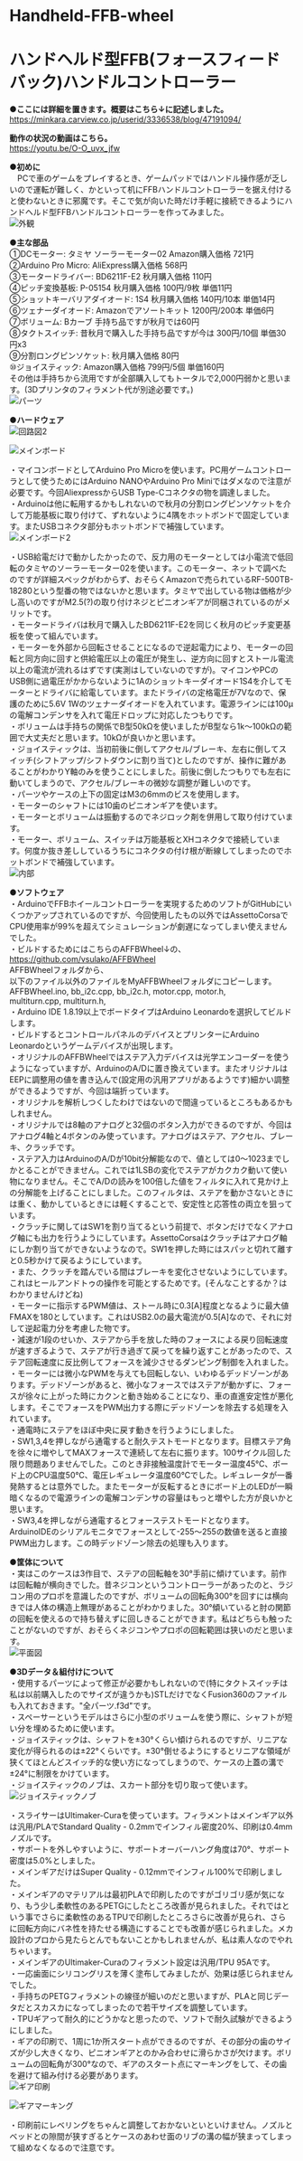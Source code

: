 # Handheld-FFB-wheel  
# ハンドヘルド型FFB(フォースフィードバック)ハンドルコントローラー  

**●ここには詳細を置きます。概要はこちら↓に記述しました。**  
https://minkara.carview.co.jp/userid/3336538/blog/47191094/

**動作の状況の動画はこちら。**  
https://youtu.be/O-O_uvx_jfw 

**●初めに**  
　PCで車のゲームをプレイするとき、ゲームパッドではハンドル操作感が乏しいので運転が難しく、かといって机にFFBハンドルコントローラーを据え付けると使わないときに邪魔です。そこで気が向いた時だけ手軽に接続できるようにハンドヘルド型FFBハンドルコントローラーを作ってみました。  
![外観](https://github.com/Toshi2020/Handheld-FFB-wheel/assets/81674805/b21325b0-b142-43ff-97c2-ad52d6c9545f)


**●主な部品**  
①DCモーター: タミヤ ソーラーモーター02 Amazon購入価格 721円  
②Arduino Pro Micro: AliExpress購入価格 568円  
③モータードライバー: BD6211F-E2 秋月購入価格 110円  
④ピッチ変換基板: P-05154 秋月購入価格 100円/9枚 単価11円  
⑤ショットキーバリアダイオード: 1S4 秋月購入価格 140円/10本 単価14円  
⑥ツェナーダイオード: Amazonでアソートキット 1200円/200本 単価6円  
⑦ボリューム: Bカーブ 手持ち品ですが秋月では60円  
⑧タクトスイッチ: 昔秋月で購入した手持ち品ですが今は 300円/10個 単価30円x3  
⑨分割ロングピンソケット: 秋月購入価格 80円  
⑩ジョイスティック: Amazon購入価格 799円/5個 単価160円  
その他は手持ちから流用ですが全部購入してもトータルで2,000円弱かと思います。(3Dプリンタのフィラメント代が別途必要です。)  
![パーツ](https://github.com/Toshi2020/Handheld-FFB-wheel/assets/81674805/8e65b599-72a6-4051-a39b-93ceebcbd8d8)


**●ハードウェア**  
![回路図2](https://github.com/Toshi2020/Handheld-FFB-wheel/assets/81674805/e4aa05fb-901c-4162-903e-d2a317030d3c)

![メインボード](https://github.com/Toshi2020/Handheld-FFB-wheel/assets/81674805/8d800b7f-7854-4d62-a7c9-ebafec2cdefe)

・マイコンボードとしてArduino Pro Microを使います。PC用ゲームコントローラとして使うためにはArduino NANOやArduino Pro Miniではダメなので注意が必要です。今回AliexpressからUSB Type-Cコネクタの物を調達しました。  
・Arduinoは他に転用するかもしれないので秋月の分割ロングピンソケットを介して万能基板に取り付けて、ずれないように4隅をホットボンドで固定しています。またUSBコネクタ部分もホットボンドで補強しています。  
![メインボード2](https://github.com/Toshi2020/Handheld-FFB-wheel/assets/81674805/4cf38459-97a8-4b94-9863-ce1336df0b64)

・USB給電だけで動かしたかったので、反力用のモーターとしては小電流で低回転のタミヤのソーラーモーター02を使います。このモーター、ネットで調べたのですが詳細スペックがわからず、おそらくAmazonで売られているRF-500TB-18280という型番の物ではないかと思います。タミヤで出している物は価格が少し高いのですがM2.5(?)の取り付けネジとピニオンギアが同梱されているのがメリットです。  
・モータードライバは秋月で購入したBD6211F-E2を同じく秋月のピッチ変更基板を使って組んでいます。  
・モーターを外部から回転させることになるので逆起電力により、モーターの回転と同方向に回すと供給電圧以上の電圧が発生し、逆方向に回すとストール電流以上の電流が流れるはずです(実測はしていないのですが)。マイコンやPCのUSB側に過電圧がかからないように1Aのショットキーダイオード1S4を介してモーターとドライバに給電しています。またドライバの定格電圧が7Vなので、保護のために5.6V 1Wのツェナーダイオードを入れています。電源ラインには100μの電解コンデンサを入れて電圧ドロップに対応したつもりです。  
・ボリュームは手持ちの関係でB型50kΩを使いましたがB型なら1k～100kΩの範囲で大丈夫だと思います。10kΩが良いかと思います。  
・ジョイスティックは、当初前後に倒してアクセル/ブレーキ、左右に倒してスイッチ(シフトアップ/シフトダウンに割り当て)としたのですが、操作に難があることがわかりY軸のみを使うことにしました。前後に倒したつもりでも左右に動いてしまうので、アクセル/ブレーキの微妙な調整が難しいのです。  
・パーツやケースの上下の固定はM3の6mmのビスを使用します。  
・モーターのシャフトには10歯のピニオンギアを使います。  
・モーターとボリュームは振動するのでネジロック剤を併用して取り付けています。  
・モーター、ボリューム、スイッチは万能基板とXHコネクタで接続しています。何度か抜き差ししているうちにコネクタの付け根が断線してしまったのでホットボンドで補強しています。  
![内部](https://github.com/Toshi2020/Handheld-FFB-wheel/assets/81674805/5f97a35c-a717-45de-94c4-4faa5b3e8476)


**●ソフトウェア**  
・ArduinoでFFBホイールコントローラーを実現するためのソフトがGitHubにいくつかアップされているのですが、今回使用したもの以外ではAssettoCorsaでCPU使用率が99%を超えてシミュレーションが劇遅になってしまい使えませんでした。  
・ビルドするためにはこちらのAFFBWheel↓の、  
  https://github.com/vsulako/AFFBWheel  
  AFFBWheelフォルダから、  
  以下のファイル以外のファイルをMyAFFBWheelフォルダにコピーします。  
    AFFBWheel.ino, bb_i2c.cpp, bb_i2c.h, motor.cpp, motor.h,  
    multiturn.cpp, multiturn.h,   
・Arduino IDE 1.8.19以上でボードタイプはArduino Leonardoを選択してビルドします。  
・ビルドするとコントロールパネルのデバイスとプリンターにArduino Leonardoというゲームデバイスが出現します。  
・オリジナルのAFFBWheelではステア入力デバイスは光学エンコーダーを使うようになっていますが、ArduinoのA/Dに置き換えています。またオリジナルはEEPに調整用の値を書き込んで(設定用の汎用アプリがあるようです)細かい調整ができるようですが、今回は端折っています。  
・オリジナルを解析しつくしたわけではないので間違っているところもあるかもしれません。  
・オリジナルでは8軸のアナログと32個のボタン入力ができるのですが、今回はアナログ4軸と4ボタンのみ使っています。アナログはステア、アクセル、ブレーキ、クラッチです。  
・ステア入力はArduinoのA/Dが10bit分解能なので、値としては0～1023までしかとることができません。これでは1LSBの変化でステアがカクカク動いて使い物になりません。そこでA/Dの読みを100倍した値をフィルタに入れて見かけ上の分解能を上げることにしました。このフィルタは、ステアを動かさないときには重く、動かしているときには軽くすることで、安定性と応答性の両立を狙っています。  
・クラッチに関してはSW1を割り当てるという前提で、ボタンだけでなくアナログ軸にも出力を行うようにしています。AssettoCorsaはクラッチはアナログ軸にしか割り当てができないようなので。SW1を押した時にはスパッと切れて離すと0.5秒かけて戻るようにしています。  
・また、クラッチを踏んでいる間はブレーキを変化させないようにしています。これはヒールアンドトゥの操作を可能とするためです。(そんなことするか？はわかりませんけどね)  
・モーターに指示するPWM値は、ストール時に0.3[A]程度となるように最大値FMAXを180としています。これはUSB2.0の最大電流が0.5[A]なので、それに対して逆起電力分を考慮した物です。  
・減速が1段のせいか、ステアから手を放した時のフォースによる戻り回転速度が速すぎるようで、ステアが行き過ぎて戻ってを繰り返すことがあったので、ステア回転速度に反比例してフォースを減少させるダンピング制御を入れました。  
・モーターには微小なPWMを与えても回転しない、いわゆるデッドゾーンがあります。デッドゾーンがあると、微小なフォースではステアが動かずに、フォースが徐々に上がった時にカクンと動き始めることになり、車の直進安定性が悪化します。そこでフォースをPWM出力する際にデッドゾーンを除去する処理を入れています。  
・通電時にステアをほぼ中央に戻す動きを行うようにしました。  
・SW1,3,4を押しながら通電すると耐久テストモードとなります。目標ステア角を徐々に増やしてMAXフォースで連続して左右に振ります。100サイクル回した限り問題ありませんでした。このとき非接触温度計でモーター温度45℃、ボード上のCPU温度50℃、電圧レギュレータ温度60℃でした。レギュレータが一番発熱するとは意外でした。またモーターが反転するときにボード上のLEDが一瞬暗くなるので電源ラインの電解コンデンサの容量はもっと増やした方が良いかと思います。  
・SW3,4を押しながら通電するとフォーステストモードとなります。ArduinoIDEのシリアルモニタでフォースとして-255～255の数値を送ると直接PWM出力します。この時デッドゾーン除去の処理も入ります。  

**●筐体について**  
・実はこのケースは3作目で、ステアの回転軸を30°手前に傾けています。前作は回転軸が横向きでした。昔ネジコンというコントローラーがあったのと、ラジコン用のプロポを意識したのですが、ボリュームの回転角300°を回すには横向きでは人体の構造上無理があることがわかりました。30°傾いていると肘の関節の回転を使えるので持ち替えずに回しきることができます。私はどちらも触ったことがないのですが、おそらくネジコンやプロポの回転範囲は狭いのだと思います。  
![平面図](https://github.com/Toshi2020/Handheld-FFB-wheel/assets/81674805/ad87f8dc-6f37-476f-848f-84580644bd27)


**●3Dデータ＆組付けについて**  
・使用するパーツによって修正が必要かもしれないので(特にタクトスイッチは私は以前購入したのでサイズが違うかも)STLだけでなくFusion360のファイルも入れておきます。"全パーツ.f3d"です。  
・スペーサーというモデルはさらに小型のボリュームを使う際に、シャフトが短い分を埋めるために使います。  
・ジョイスティックは、シャフトを±30°くらい傾けられるのですが、リニアな変化が得られるのは±22°くらいです。±30°倒せるようにするとリニアな領域が狭くてほとんどスイッチ的な使い方になってしまうので、ケースの上蓋の溝で±24°に制限をかけています。  
・ジョイスティックのノブは、スカート部分を切り取って使います。
![ジョイスティックノブ](https://github.com/Toshi2020/Handheld-FFB-wheel/assets/81674805/586f98c1-d982-4455-9cae-9192a5cea2bc)

・スライサーはUltimaker-Curaを使っています。フィラメントはメインギア以外は汎用/PLAでStandard Quality - 0.2mmでインフィル密度20%、印刷は0.4mmノズルです。  
・サポートを外しやすいように、サポートオーバーハング角度は70°、サポート密度は5.0%としました。  
・メインギアだけはSuper Quality - 0.12mmでインフィル100%で印刷しました。  
・メインギアのマテリアルは最初PLAで印刷したのですがゴリゴリ感が気になり、もう少し柔軟性のあるPETGにしたところ改善が見られました。それではという事でさらに柔軟性のあるTPUで印刷したところさらに改善が見られ、さらに回転方向にバネ性を持たせる構造にすることでも改善が感じられました。メカ設計のプロから見たらとんでもないことかもしれませんが、私は素人なのでやれちゃいます。  
・メインギアのUltimaker-Curaのフィラメント設定は汎用/TPU 95Aです。  
・一応歯面にシリコングリスを薄く塗布してみましたが、効果は感じられませんでした。  
・手持ちのPETGフィラメントの線径が細いのだと思いますが、PLAと同じデータだとスカスカになってしまったので若干サイズを調整しています。  
・TPUギアって耐久的にどうかなと思ったので、ソフトで耐久試験ができるようにしました。  
・ギアの印刷で、1周に1か所スタート点ができるのですが、その部分の歯のサイズが少し大きくなり、ピニオンギアとのかみ合わせに滑らかさが欠けます。ボリュームの回転角が300°なので、ギアのスタート点にマーキングをして、その歯を避けて組み付ける必要があります。  
![ギア印刷](https://github.com/Toshi2020/Handheld-FFB-wheel/assets/81674805/29b94be5-82b0-497d-8c9b-8f546a84dee2)

![ギアマーキング](https://github.com/Toshi2020/Handheld-FFB-wheel/assets/81674805/e72585fd-1393-43a4-82c8-46b4fe8710b2)

・印刷前にレベリングをちゃんと調整しておかないといといけません。ノズルとベッドとの隙間が狭すぎるとケースのあわせ面のリブの溝の幅が狭まってしまって組めなくなるので注意です。  


